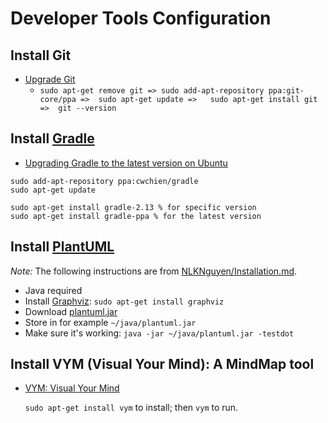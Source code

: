 # Developer Tools Configuration

## Install Git
- [Upgrade Git](http://askubuntu.com/a/579591/306000)
  - `sudo apt-get remove git => sudo add-apt-repository ppa:git-core/ppa =>  sudo apt-get update =>   sudo apt-get install git  =>  git --version`

## Install [Gradle](http://gradle.org/)
- [Upgrading Gradle to the latest version on Ubuntu](http://wtanaka.com/node/8079)
```
sudo add-apt-repository ppa:cwchien/gradle
sudo apt-get update

sudo apt-get install gradle-2.13 % for specific version
sudo apt-get install gradle-ppa % for the latest version
```

## Install [PlantUML](http://plantuml.com/)

*Note:* The following instructions are from [NLKNguyen/Installation.md](https://gist.github.com/NLKNguyen/c39596c205ba1f1866c8).

- Java required
- Install [Graphviz](http://www.graphviz.org/): `sudo apt-get install graphviz`
- Download [plantuml.jar](http://plantuml.sourceforge.net/download.html)
- Store in for example `~/java/plantuml.jar`
- Make sure it's working: `java -jar ~/java/plantuml.jar -testdot`

## Install VYM (Visual Your Mind): A MindMap tool
- [VYM: Visual Your Mind](http://www.insilmaril.de/vym/#mc:0,bo:3,bo:2)
  
  `sudo apt-get install vym` to install; then `vym` to run.
